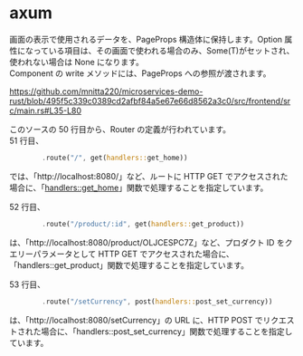 # axum

画面の表示で使用されるデータを、PageProps 構造体に保持します。Option 属性になっている項目は、その画面で使われる場合のみ、Some(T)がセットされ、使われない場合は None になります。  
Component の write メソッドには、PageProps への参照が渡されます。

https://github.com/mnitta220/microservices-demo-rust/blob/495f5c339c0389cd2afbf84a5e67e66d8562a3c0/src/frontend/src/main.rs#L35-L80

このソースの 50 行目から、Router の定義が行われています。  
51 行目、

```rust
        .route("/", get(handlers::get_home))
```

では、「http://localhost:8080/」など、ルートに HTTP GET でアクセスされた場合に、「[handlers::get_home](https://github.com/mnitta220/microservices-demo-rust/blob/495f5c339c0389cd2afbf84a5e67e66d8562a3c0/src/frontend/src/handlers.rs#L49-L58)」関数で処理することを指定しています。

52 行目、

```rust
        .route("/product/:id", get(handlers::get_product))
```

は、「http://localhost:8080/product/OLJCESPC7Z」など、プロダクト ID をクエリーパラメータとして HTTP GET でアクセスされた場合に、「handlers::get_product」関数で処理することを指定しています。

53 行目、

```rust
        .route("/setCurrency", post(handlers::post_set_currency))
```

は、「http://localhost:8080/setCurrency」の URL に、HTTP POST でリクエストされた場合に、「handlers::post_set_currency」関数で処理することを指定しています。
